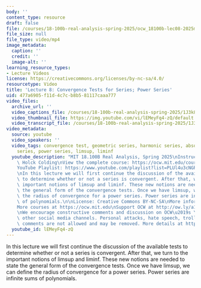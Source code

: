 ```yaml
---
body: ''
content_type: resource
draft: false
file: /courses/18-100b-real-analysis-spring-2025/ocw_18100b-lec08-2025mar04_360p_16_9.mp4
file_size: null
file_type: video/mp4
image_metadata:
  caption: ''
  credit: ''
  image-alt: ''
learning_resource_types:
- Lecture Videos
license: https://creativecommons.org/licenses/by-nc-sa/4.0/
resourcetype: Video
title: 'Lecture 8: Convergence Tests for Series; Power Series'
uid: 477a6905-f11d-4c7c-b8b5-81117caaa777
video_files:
  archive_url: ''
  video_captions_file: /courses/18-100b-real-analysis-spring-2025/1J3k8NwQVUZyiXWgevT1eU_ea60xpg2Y5_transcript.webvtt
  video_thumbnail_file: https://img.youtube.com/vi/lEMeyFq4-zQ/default.jpg
  video_transcript_file: /courses/18-100b-real-analysis-spring-2025/1J3k8NwQVUZyiXWgevT1eU_ea60xpg2Y5_transcript.pdf
video_metadata:
  source: youtube
  video_speakers: ''
  video_tags: convergence test, geometric series, harmonic series, absolutely convergent
    series, power series, limsup, liminf
  youtube_description: "MIT 18.100B Real Analysis, Spring 2025\nInstructor: Tobias\
    \ Holck Colding\nView the complete course: https://ocw.mit.edu/courses/18-100b-real-analysis-spring-2025/\n\
    YouTube Playlist: https://www.youtube.com/playlist?list=PLUl4u3cNGP62Ie7F_tTAhhXoX5_Cl8meG\n\
    \nIn this lecture we will first continue the discussion of the available tests\
    \ to determine whether or not a series is convergent. After that, we turn to the\
    \ important notions of limsup and liminf. These new notions are needed to state\
    \ the general form of the convergence tests. Once we have limsup, we can define\
    \ the radius of convergence for a power series. Power series are infinite sums\
    \ of polynomials.\n\nLicense: Creative Commons BY-NC-SA\nMore information at https://ocw.mit.edu/terms\n\
    More courses at https://ocw.mit.edu\nSupport OCW at http://ow.ly/a1If50zVRlQ\n\
    \nWe encourage constructive comments and discussion on OCW\u2019s YouTube and\
    \ other social media channels. Personal attacks, hate speech, trolling, and inappropriate\
    \ comments are not allowed and may be removed. More details at https://ocw.mit.edu/comments.\n"
  youtube_id: lEMeyFq4-zQ
---
```

In this lecture we will first continue the discussion of the available tests to determine whether or not a series is convergent. After that, we turn to the important notions of limsup and liminf. These new notions are needed to state the general form of the convergence tests. Once we have limsup, we can define the radius of convergence for a power series. Power series are infinite sums of polynomials.
